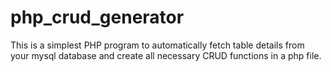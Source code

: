 # php_crud_generator
This is a simplest PHP program to automatically fetch table details from your mysql database and create all necessary CRUD functions in a php file.
